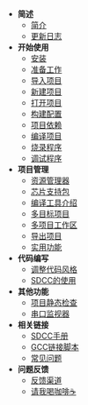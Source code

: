 - **简述**
  - [简介](README.md)
  - [更新日志](https://marketplace.visualstudio.com/items/CL.eide/changelog)
- **开始使用**
  - [安装](zh-cn/install.md)
  - [准备工作](zh-cn/prepare_work.md)
  - [导入项目](zh-cn/import_project.md)
  - [新建项目](zh-cn/create_project.md)
  - [打开项目](zh-cn/open_project.md)
  - [构建配置](zh-cn/builder_config.md)
  - [项目依赖](zh-cn/project_deps.md)
  - [编译项目](zh-cn/build_project.md)
  - [烧录程序](zh-cn/download_to_device.md)
  - [调试程序](zh-cn/debug_project.md)
- **项目管理**
  - [资源管理器](zh-cn/project_manager.md)
  - [芯片支持包](zh-cn/chip_support_pack.md)
  - [编译工具介绍](zh-cn/toolchain_support.md)
  - [多目标项目](zh-cn/project_targets.md)
  - [多项目工作区](zh-cn/multi_prj_workspace.md)
  - [导出项目](zh-cn/export_project.md)
  - [实用功能](zh-cn/utility_functions.md)
- **代码编写**
  - [调整代码风格](zh-cn/code_format.md)
  - [SDCC的使用](zh-cn/sdcc.md)
- **其他功能**
  - [项目静态检查](zh-cn/cppcheck.md)
  - [串口监视器](zh-cn/serialport_monitor.md)
- **相关链接**
  - [SDCC手册](http://sdcc.sourceforge.net/doc/sdccman.pdf)
  - [GCC链接脚本](https://sourceware.org/binutils/docs/ld/index.html#SEC_Contents)
  - [常见问题](https://discuss.em-ide.com/t/FAQ)
- **问题反馈**
  - [反馈渠道](zh-cn/issue_report.md)
  - [请我喝咖啡☕](zh-cn/coffee.md)
